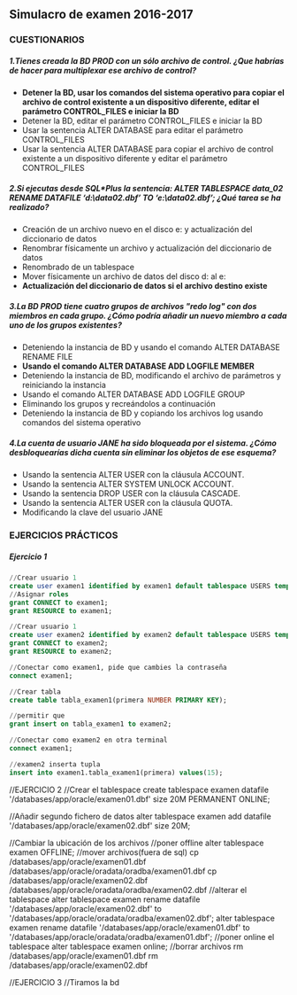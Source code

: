 ## Simulacro de examen 2016-2017


### CUESTIONARIOS

##### 1.Tienes creada la BD PROD con un sólo archivo de control. ¿Que habrías de hacer para multiplexar ese archivo de control?
 - **Detener la BD, usar los comandos del sistema operativo para copiar el archivo de control existente a un dispositivo diferente, editar el parámetro CONTROL_FILES e iniciar la BD**
 - Detener la BD, editar el parámetro CONTROL_FILES e iniciar la BD
 - Usar la sentencia ALTER DATABASE para editar el parámetro CONTROL_FILES
 - Usar la sentencia ALTER DATABASE para copiar el archivo de control existente a un dispositivo diferente y editar el parámetro CONTROL_FILES

##### 2.Si ejecutas desde SQL*Plus la sentencia: ALTER TABLESPACE data_02 RENAME DATAFILE ‘d:\data02.dbf’ TO ‘e:\data02.dbf’;  ¿Qué tarea se ha realizado?
 - Creación de un archivo nuevo en el disco e: y actualización del diccionario de datos
 - Renombrar físicamente un archivo y actualización del diccionario de datos
 - Renombrado de un tablespace
 - Mover físicamente un archivo de datos del disco d: al e:
 - **Actualización del diccionario de datos si el archivo destino existe**

##### 3.La BD PROD tiene cuatro grupos de archivos "redo log" con dos miembros en cada grupo. ¿Cómo podría añadir un nuevo miembro a cada uno de los grupos existentes?
 - Deteniendo la instancia de BD y usando el comando ALTER DATABASE RENAME FILE 
 - **Usando el comando ALTER DATABASE ADD LOGFILE MEMBER**
 - Deteniendo la instancia de BD, modificando el archivo de parámetros y reiniciando la instancia
 - Usando el comando ALTER DATABASE ADD LOGFILE GROUP
 - Eliminando los grupos y recreándolos a continuación
 - Deteniendo la instancia de BD y copiando los archivos log usando comandos del sistema operativo

##### 4.La cuenta de usuario JANE ha sido bloqueada por el sistema. ¿Cómo desbloquearías dicha cuenta sin eliminar los objetos de ese esquema?
 - Usando la sentencia ALTER USER con la cláusula ACCOUNT.
 - Usando la sentencia ALTER SYSTEM UNLOCK ACCOUNT.
 - Usando la sentencia DROP USER con la cláusula CASCADE.
 - Usando la sentencia ALTER USER con la cláusula QUOTA.
 - Modificando la clave del usuario JANE

### EJERCICIOS PRÁCTICOS

##### Ejercicio 1
``` sql
//Crear usuario 1
create user examen1 identified by examen1 default tablespace USERS temporary tablespace TEMP quota unlimited on USERS password expire;
//Asignar roles
grant CONNECT to examen1;
grant RESOURCE to examen1;

//Crear usuario 1
create user examen2 identified by examen2 default tablespace USERS temporary tablespace TEMP quota unlimited on USERS;
grant CONNECT to examen2;
grant RESOURCE to examen2;

//Conectar como examen1, pide que cambies la contraseña
connect examen1;

//Crear tabla
create table tabla_examen1(primera NUMBER PRIMARY KEY); 

//permitir que 
grant insert on tabla_examen1 to examen2;

//Conectar como examen2 en otra terminal
connect examen1;

//examen2 inserta tupla
insert into examen1.tabla_examen1(primera) values(15);
```

//EJERCICIO 2
//Crear el tablespace
create tablespace examen datafile '/databases/app/oracle/examen01.dbf' size 20M PERMANENT ONLINE;

//Añadir segundo fichero de datos
alter tablespace examen add datafile '/databases/app/oracle/examen02.dbf' size 20M;

//Cambiar la ubicación de los archivos
//poner offline
alter tablespace examen OFFLINE;
//mover archivos(fuera de sql)
cp /databases/app/oracle/examen01.dbf /databases/app/oracle/oradata/oradba/examen01.dbf
cp /databases/app/oracle/examen02.dbf /databases/app/oracle/oradata/oradba/examen02.dbf
//alterar el tablespace
alter tablespace examen rename datafile '/databases/app/oracle/examen02.dbf' to '/databases/app/oracle/oradata/oradba/examen02.dbf';
alter tablespace examen rename datafile '/databases/app/oracle/examen01.dbf' to '/databases/app/oracle/oradata/oradba/examen01.dbf';
//poner online el tablespace
alter tablespace examen online;
//borrar archivos 
rm /databases/app/oracle/examen01.dbf
rm /databases/app/oracle/examen02.dbf


//EJERCICIO 3
//Tiramos la bd
